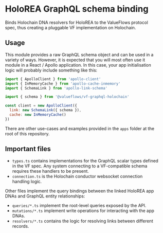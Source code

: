 # HoloREA GraphQL schema binding

Binds Holochain DNA resolvers for HoloREA to the ValueFlows protocol spec, thus creating a pluggable VF implementation on Holochain.

## Usage

This module provides a raw GraphQL schema object and can be used in a variety of ways. However, it is expected that you will most often use it module in a React / Apollo application. In this case, your app initialisation logic will probably include something like this:

```javascript
import { ApolloClient } from 'apollo-client'
import { InMemoryCache } from 'apollo-cache-inmemory'
import { SchemaLink } from 'apollo-link-schema'

import { schema } from '@valueflows/vf-graphql-holochain'

const client = new ApolloClient({
  link: new SchemaLink({ schema }),
  cache: new InMemoryCache()
})
```

There are other use-cases and examples provided in the `apps` folder at the root of this repository.

## Important files

- `types.ts` contains implementations for the GraphQL scalar types defined in the VF spec. Any system connecting to a VF-compatible schema requires these handlers to be present.
- `connection.ts` is the Holochain conductor websocket connection handling logic.

Other files implement the query bindings between the linked HoloREA app DNAs and GraphQL entity relationships:

- `queries/*.ts` implement the root-level queries exposed by the API.
- `mutations/*.ts` implement write operations for interacting with the app DNAs.
- `resolvers/*.ts` contains the logic for resolving links between different records.
